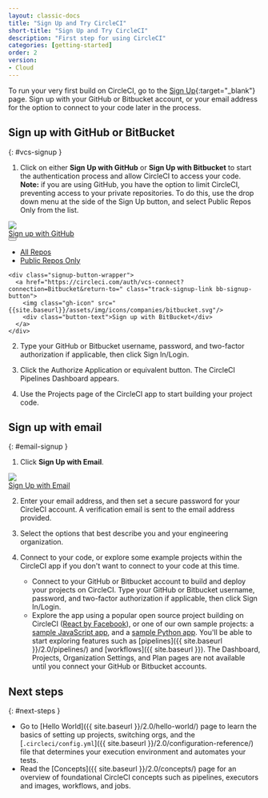 ```yaml
---
layout: classic-docs
title: "Sign Up and Try CircleCI"
short-title: "Sign Up and Try CircleCI"
description: "First step for using CircleCI"
categories: [getting-started]
order: 2
version:
- Cloud
---
```


To run your very first build on CircleCI, go to the [Sign Up](https://circleci.com/signup/){:target="_blank"} page. Sign up with your GitHub or Bitbucket account, or your email address for the option to connect to your code later in the process.

## Sign up with GitHub or BitBucket
{: #vcs-signup }

1. Click on either **Sign Up with GitHub** or **Sign Up with Bitbucket** to start the authentication process and allow CircleCI to access your code. **Note:** if you are using GitHub, you have the option to limit CircleCI, preventing access to your private repositories. To do this, use the drop down menu at the side of the Sign Up button, and select Public Repos Only from the list.

<!-- start: experiment code - #docs-discovery -->
<div class="signup-and-try-experiment-block">
  <div class="signup-buttons">
    <div class="signup-button-wrapper gh-signup-button-wrapper">
      <a class="track-signup-link gh-signup-button" href="https://circleci.com/login">
        <img class="gh-icon" src="{{site.baseurl}}/assets/img/icons/companies/github.svg"/>
        <div class="button-text">Sign up with GitHub</div>
      </a>
      <button class="gh-dropdown-button">
        <div class="gh-dropdown-caret"></div>
      </button>
      <ul class="gh-signup-dropdown">
        <li><a class="gh-link" href="https://circleci.com/login/">All Repos</a></li>
        <li><a class="gh-link" href="https://circleci.com/login-public/">Public Repos Only</a></li>
      </ul>
    </div>

    <div class="signup-button-wrapper">
      <a href="https://circleci.com/auth/vcs-connect?connection=Bitbucket&return-to=" class="track-signup-link bb-signup-button">
        <img class="gh-icon" src="{{site.baseurl}}/assets/img/icons/companies/bitbucket.svg"/>
        <div class="button-text">Sign up with BitBucket</div>
      </a>
    </div>
  </div>
</div>
<!-- end: experiment code -->

2. Type your GitHub or Bitbucket username, password, and two-factor authorization if applicable, then click Sign In/Login.

3. Click the Authorize Application or equivalent button. The CircleCI Pipelines Dashboard appears.

4. Use the Projects page of the CircleCI app to start building your project code.

## Sign up with email
{: #email-signup }

1. Click **Sign Up with Email**.

<!-- start: experiment code - #docs-discovery -->
<div class="signup-and-try-experiment-block">
  <div class="signup-button-wrapper">
    <div class="signup-buttons">
      <a href="https://circleci.com/auth/signup/" class="track-signup-link email-signup-button">
        <img class="gh-icon" src="{{site.baseurl}}/assets/img/icons/companies/circleci.svg"/>
        <div class="button-text">Sign Up with Email</div>
      </a>
    </div>
  </div>
</div>
<!-- end: experiment code -->

2. Enter your email address, and then set a secure password for your CircleCI account. A verification email is sent to the email address provided.

3. Select the options that best describe you and your engineering organization.

4. Connect to your code, or explore some example projects within the CircleCI app if you don't want to connect to your code at this time.

    - Connect to your GitHub or Bitbucket account to build and deploy your projects on CircleCI. Type your GitHub or Bitbucket username, password, and two-factor authorization if applicable, then click Sign In/Login.
    - Explore the app using a popular open source project building on CircleCI ([React by Facebook](https://app.circleci.com/pipelines/github/facebook/react)), or one of our own sample projects: a [sample JavaScript app](https://app.circleci.com/pipelines/github/CircleCI-Public/sample-javascript-cfd/), and a [sample Python app](https://app.circleci.com/pipelines/github/CircleCI-Public/sample-python-cfd/). You'll be able to start exploring features such as [pipelines]({{ site.baseurl }}/2.0/pipelines/) and [workflows]({{ site.baseurl }}). The Dashboard, Projects, Organization Settings, and Plan pages are not available until you connect your GitHub or Bitbucket accounts.


## Next steps
{: #next-steps }

- Go to [Hello World]({{ site.baseurl }}/2.0/hello-world/) page to learn the basics of setting up projects, switching orgs, and the [`.circleci/config.yml`]({{ site.baseurl }}/2.0/configuration-reference/) file that determines your execution environment and automates your tests.
- Read the [Concepts]({{ site.baseurl }}/2.0/concepts/) page for an overview of foundational CircleCI concepts such as pipelines, executors and images, workflows, and jobs.
